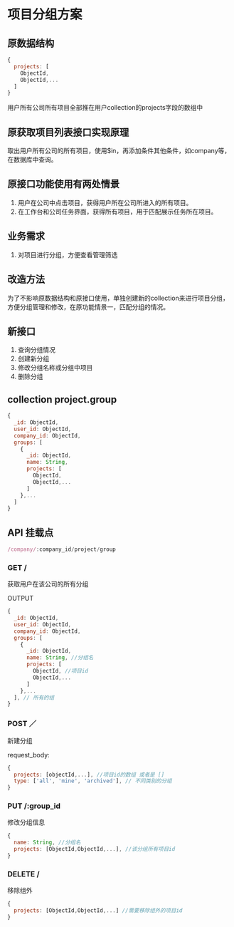 # 项目分组方案

## 原数据结构

```javascript
{
  projects: [
    ObjectId,
    ObjectId,...
  ]
}
```

用户所有公司所有项目全部推在用户collection的projects字段的数组中

## 原获取项目列表接口实现原理

取出用户所有公司的所有项目，使用$in，再添加条件其他条件，如company等，在数据库中查询。

## 原接口功能使用有两处情景

1. 用户在公司中点击项目，获得用户所在公司所进入的所有项目。
2. 在工作台和公司任务界面，获得所有项目，用于匹配展示任务所在项目。

## 业务需求

1. 对项目进行分组，方便查看管理筛选

## 改造方法

为了不影响原数据结构和原接口使用，单独创建新的collection来进行项目分组，方便分组管理和修改，在原功能情景一，匹配分组的情况。

## 新接口
1. 查询分组情况
2. 创建新分组
3. 修改分组名称或分组中项目
4. 删除分组

## collection project.group

```javascript
{
  _id: ObjectId,
  user_id: ObjectId,
  company_id: ObjectId,
  groups: [
    {
      _id: ObjectId,
      name: String,
      projects: [
        ObjectId,
        ObjectId,...
      ]
    },...
  ]
}
```

## API 挂载点

```javascript
/company/:company_id/project/group
```

### GET /

获取用户在该公司的所有分组

OUTPUT
```javascript
{
  _id: ObjectId,
  user_id: ObjectId,
  company_id: ObjectId,
  groups: [
    {
      _id: ObjectId,
      name: String, //分组名
      projects: [
        ObjectId, //项目id
        ObjectId,...
      ]
    },...
  ], // 所有的组
}
```

### POST ／

新建分组

request_body:
```javascript
{
  projects: [objectId,...], //项目id的数组 或者是 []
  type: ['all', 'mine', 'archived'], // 不同类别的分组
}
```

### PUT /:group_id

修改分组信息

```javascript
{
  name: String, //分组名
  projects: [ObjectId,ObjectId,...], //该分组所有项目id
}
```

### DELETE /

移除组外

```javascript
{
  projects: [ObjectId,ObjectId,...] //需要移除组外的项目id
}
```
